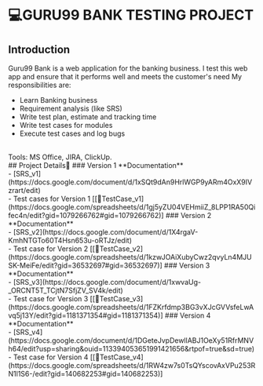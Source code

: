 # 💻GURU99 BANK TESTING PROJECT

## Introduction
Guru99 Bank is a web application for the banking business. I test this web app and ensure that it performs well and meets the customer's need
My responsibilities are:
- Learn Banking business
- Requirement analysis (like SRS)
- Write test plan, estimate and tracking time
- Write test cases for modules
- Execute test cases and log bugs
<br>
Tools: MS Office, JIRA, ClickUp. <br>
## Project Details🐞
### Version 1 
**Documentation**<br>
- [SRS_v1](https://docs.google.com/document/d/1xSQt9dAn9HrlWGP9yARm4OxX9IVzrart/edit) <br>
- Test cases for Version 1 [[📄TestCase_v1](https://docs.google.com/spreadsheets/d/1gj5yZU04VEHmiiZ_8LPP1RA50Qifec4n/edit?gid=1079266762#gid=1079266762)]
### Version 2
**Documentation** <br>
- [SRS_v2](https://docs.google.com/document/d/1X4rgaV-KmhNTGTo60T4Hsn653u-oRTJz/edit)<br>
- Test case for Version 2 [[📄TestCase_v2](https://docs.google.com/spreadsheets/d/1kzwJOAiXubyCwz2qvyLn4MJUSK-MeiFe/edit?gid=36532697#gid=36532697)]
### Version 3
**Documentation**<br>
- [SRS_v3](https://docs.google.com/document/d/1xwvaUg-_ORCNT5T_TCjtN7SfjZV_SV4k/edit)<br>
- Test case for Version 3 [[📄TestCase_v3](https://docs.google.com/spreadsheets/d/1FZKrfdmp3BG3vXJcGVVsfeLwAvq5j13Y/edit?gid=1181371354#gid=1181371354)]
### Version 4
**Documentation**<br>
- [SRS_v4](https://docs.google.com/document/d/1DGeteJvpDewllABJ1OeXy51RfrMNVh64/edit?usp=sharing&ouid=113394053651991421656&rtpof=true&sd=true)<br>
- Test case for Version 4 [[📄TestCase_v4](https://docs.google.com/spreadsheets/d/1RW4zw7s0TsQYscovAxVPu253RN1l1S6-/edit?gid=140682253#gid=140682253)]
